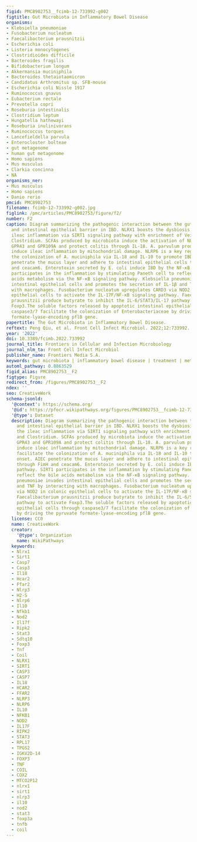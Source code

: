 ```yaml
---
figid: PMC8902753__fcimb-12-733992-g002
figtitle: Gut Microbiota in Inflammatory Bowel Disease
organisms:
- Klebsiella pneumoniae
- Fusobacterium nucleatum
- Faecalibacterium prausnitzii
- Escherichia coli
- Listeria monocytogenes
- Clostridioides difficile
- Bacteroides fragilis
- Bifidobacterium longum
- Akkermansia muciniphila
- Bacteroides thetaiotaomicron
- Candidatus Arthromitus sp. SFB-mouse
- Escherichia coli Nissle 1917
- Ruminococcus gnavus
- Eubacterium rectale
- Prevotella copri
- Roseburia intestinalis
- Clostridium leptum
- Hungatella hathewayi
- Roseburia inulinivorans
- Ruminococcus torques
- Lancefieldella parvula
- Enterocloster bolteae
- gut metagenome
- human gut metagenome
- Homo sapiens
- Mus musculus
- Clarkia concinna
- NA
organisms_ner:
- Mus musculus
- Homo sapiens
- Danio rerio
pmcid: PMC8902753
filename: fcimb-12-733992-g002.jpg
figlink: /pmc/articles/PMC8902753/figure/f2/
number: F2
caption: Diagram summarizing the pathogenic interaction between the gut microbiome
  and intestinal epithelial barrier in IBD. NLRX1 boosts the dysbiosis to induce the
  ileac inflammation via SIRT1 signaling pathway with enrichment of Veillonella and
  Clostridium. SCFAs produced by microbiota induce the activation of NLRP3 through
  GPR43 and GPR109A and protect colitis through IL-18. A. parvulum produce H2S to
  induce ileac inflammation by mitochondrial damage. NLRP6 is a key regulator to facilitate
  the colonization of A. muciniphila via IL-18 and IL-10 to promote IBD onset. AIEC
  penetrate the mucus layer and adhere to intestinal epithelial cells through FimH
  and ceacam6. Enterotoxin secreted by E. coli induce IBD by the NF-κB pathway. SIRT1
  participates in the inflammation by stimulating Paneth cell to reflect the bile
  acids metabolism via the NF-κB signaling pathway. Klebsiella pneumoniae invades
  intestinal epithelial cells and promotes the secretion of IL-1β and TNF by interacting
  with macrophages. Fusobacterium nucleatum upregulates CARD3 via NOD2 in colonic
  epithelial cells to activate the IL-17F/NF-κB signaling pathway. Faecalibacterium
  prausnitzii produce butyrate to inhibit the IL-6/STAT3/IL-17 pathway to activate
  Foxp3.The soluble factors released by apoptotic intestinal epithelial cells through
  caspase3/7 facilitate the colonization of Enterobacteriaceae by driving the pyruvate
  formate-lyase-encoding pflB gene.
papertitle: The Gut Microbiota in Inflammatory Bowel Disease.
reftext: Peng Qiu, et al. Front Cell Infect Microbiol. 2022;12:733992.
year: '2022'
doi: 10.3389/fcimb.2022.733992
journal_title: Frontiers in Cellular and Infection Microbiology
journal_nlm_ta: Front Cell Infect Microbiol
publisher_name: Frontiers Media S.A.
keywords: gut microbiota | inflammatory bowel disease | treatment | metabolite | IBD
automl_pathway: 0.8863529
figid_alias: PMC8902753__F2
figtype: Figure
redirect_from: /figures/PMC8902753__F2
ndex: ''
seo: CreativeWork
schema-jsonld:
  '@context': https://schema.org/
  '@id': https://pfocr.wikipathways.org/figures/PMC8902753__fcimb-12-733992-g002.html
  '@type': Dataset
  description: Diagram summarizing the pathogenic interaction between the gut microbiome
    and intestinal epithelial barrier in IBD. NLRX1 boosts the dysbiosis to induce
    the ileac inflammation via SIRT1 signaling pathway with enrichment of Veillonella
    and Clostridium. SCFAs produced by microbiota induce the activation of NLRP3 through
    GPR43 and GPR109A and protect colitis through IL-18. A. parvulum produce H2S to
    induce ileac inflammation by mitochondrial damage. NLRP6 is a key regulator to
    facilitate the colonization of A. muciniphila via IL-18 and IL-10 to promote IBD
    onset. AIEC penetrate the mucus layer and adhere to intestinal epithelial cells
    through FimH and ceacam6. Enterotoxin secreted by E. coli induce IBD by the NF-κB
    pathway. SIRT1 participates in the inflammation by stimulating Paneth cell to
    reflect the bile acids metabolism via the NF-κB signaling pathway. Klebsiella
    pneumoniae invades intestinal epithelial cells and promotes the secretion of IL-1β
    and TNF by interacting with macrophages. Fusobacterium nucleatum upregulates CARD3
    via NOD2 in colonic epithelial cells to activate the IL-17F/NF-κB signaling pathway.
    Faecalibacterium prausnitzii produce butyrate to inhibit the IL-6/STAT3/IL-17
    pathway to activate Foxp3.The soluble factors released by apoptotic intestinal
    epithelial cells through caspase3/7 facilitate the colonization of Enterobacteriaceae
    by driving the pyruvate formate-lyase-encoding pflB gene.
  license: CC0
  name: CreativeWork
  creator:
    '@type': Organization
    name: WikiPathways
  keywords:
  - Nlrx1
  - Sirt1
  - Casp7
  - Casp3
  - Il18
  - Hcar2
  - Ffar2
  - Nlrp3
  - H2-S
  - Nlrp6
  - Il10
  - Nfkb1
  - Nod2
  - Il17f
  - Ripk2
  - Stat3
  - Sdtq10
  - Foxp3
  - Tnf
  - Coil
  - NLRX1
  - SIRT1
  - CASP3
  - CASP7
  - IL18
  - HCAR2
  - FFAR2
  - NLRP3
  - NLRP6
  - IL10
  - NFKB1
  - NOD2
  - IL17F
  - RIPK2
  - STAT3
  - RPL17
  - TPGS2
  - IGKV2D-14
  - FOXP3
  - TNF
  - COIL
  - COX2
  - MTCO2P12
  - nlrx1
  - sirt1
  - nlrp3
  - il10
  - nod2
  - stat3
  - foxp3a
  - tnfb
  - coil
---
```


